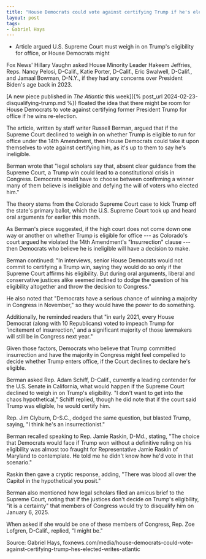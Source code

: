 ```yaml
---
title: "House Democrats could vote against certifying Trump if he's elected, writes The Atlantic"
layout: post
tags:
- Gabriel Hays
---
```


- Article argued U.S. Supreme Court must weigh in on Trump's eligibility for office, or House Democrats might

Fox News' Hillary Vaughn asked House Minority Leader Hakeem Jeffries, Reps. Nancy Pelosi, D-Calif., Katie Porter, D-Calif., Eric Swalwell, D-Calif., and Jamaal Bowman, D-N.Y., if they had any concerns over President Biden's age back in 2023.

[A new piece published in *The Atlantic* this week]({% post_url 2024-02-23-disqualifying-trump.md %}) floated the idea that there might be room for House Democrats to vote against certifying former President Trump for office if he wins re-election.

The article, written by staff writer Russell Berman, argued that if the Supreme Court declined to weigh in on whether Trump is eligible to run for office under the 14th Amendment, then House Democrats could take it upon themselves to vote against certifying him, as it's up to them to say he's ineligible.

Berman wrote that "legal scholars say that, absent clear guidance from the Supreme Court, a Trump win could lead to a constitutional crisis in Congress. Democrats would have to choose between confirming a winner many of them believe is ineligible and defying the will of voters who elected him."

The theory stems from the Colorado Supreme Court case to kick Trump off the state's primary ballot, which the U.S. Supreme Court took up and heard oral arguments for earlier this month.

As Berman's piece suggested, if the high court does not come down one way or another on whether Trump is eligible for office --- as Colorado's court argued he violated the 14th Amendment's "Insurrection" clause --- then Democrats who believe he is ineligible will have a decision to make.

Berman continued: "In interviews, senior House Democrats would not commit to certifying a Trump win, saying they would do so only if the Supreme Court affirms his eligibility. But during oral arguments, liberal and conservative justices alike seemed inclined to dodge the question of his eligibility altogether and throw the decision to Congress."

He also noted that "Democrats have a serious chance of winning a majority in Congress in November," so they would have the power to do something.

Additionally, he reminded readers that "in early 2021, every House Democrat (along with 10 Republicans) voted to impeach Trump for 'incitement of insurrection,' and a significant majority of those lawmakers will still be in Congress next year."

Given those factors, Democrats who believe that Trump committed insurrection and have the majority in Congress might feel compelled to decide whether Trump enters office, if the Court declines to declare he's eligible.

Berman asked Rep. Adam Schiff, D-Calif., currently a leading contender for the U.S. Senate in California, what would happen if the Supreme Court declined to weigh in on Trump's eligibility. "I don't want to get into the chaos hypothetical," Schiff replied, though he did note that if the court said Trump was eligible, he would certify him.

Rep. Jim Clyburn, D-S.C., dodged the same question, but blasted Trump, saying, "I think he's an insurrectionist."

Berman recalled speaking to Rep. Jamie Raskin, D-Md., stating, "The choice that Democrats would face if Trump won without a definitive ruling on his eligibility was almost too fraught for Representative Jamie Raskin of Maryland to contemplate. He told me he didn't know how he'd vote in that scenario."

Raskin then gave a cryptic response, adding, "There was blood all over the Capitol in the hypothetical you posit."

Berman also mentioned how legal scholars filed an amicus brief to the Supreme Court, noting that if the justices don't decide on Trump's eligibility, "it is a certainty" that members of Congress would try to disqualify him on January 6, 2025.

When asked if she would be one of these members of Congress, Rep. Zoe Lofgren, D-Calif., replied, "I might be."

Source: Gabriel Hays, foxnews.com/media/house-democrats-could-vote-against-certifying-trump-hes-elected-writes-atlantic
